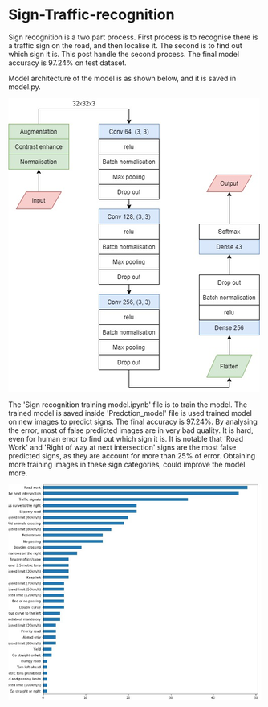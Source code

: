 # Sign-Traffic-recognition

Sign recognition is a two part process. First process is to recognise there is a traffic sign on the road, and then localise it. The second is to find out which sign it is. This post handle the second process. The final model accuracy is 97.24% on test dataset.

Model architecture of the model is as shown below, and it is saved in model.py.

<img src="./images/flowchart.jpg">

The 'Sign recognition training model.ipynb' file is to train the model. The trained model is saved inside
'Predction_model' file is used trained model on new images to predict signs. The final accuracy is 97.24%. By analysing the error, most of false predicted images are in very bad quality. It is hard, even for human error to find out which sign it is. It is notable that 'Road Work' and 'Right of way at next intersection' signs are the most false predicted signs, as they are account for more than 25% of error. Obtaining more training images in these sign categories, could improve the model more.

<img src="./images/error.jpg">







